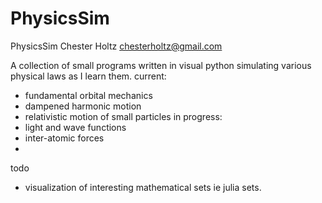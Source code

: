 PhysicsSim
==========

PhysicsSim
Chester Holtz 
chesterholtz@gmail.com

A collection of small programs written in visual python simulating various physical laws as I learn them.
current: 
 * fundamental orbital mechanics
 * dampened harmonic motion
 * relativistic motion of small particles
in progress:
 * light and wave functions
 * inter-atomic forces
 * 
todo
 * visualization of interesting mathematical sets ie julia sets.